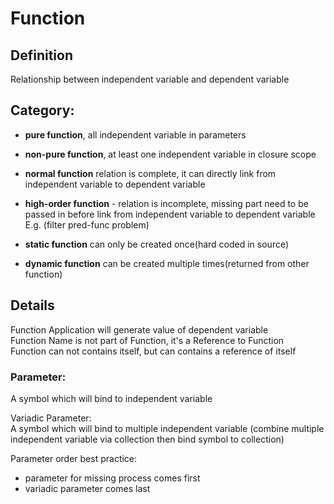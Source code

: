 # Function

## Definition
Relationship between independent variable and dependent variable

## Category:
* **pure function**, all independent variable in parameters
* **non-pure function**, at least one independent variable in closure scope


* **normal function** relation is complete, it can directly link from independent variable to dependent variable
* **high-order function** - relation is incomplete, missing part need to be passed in 
  before link from independent variable to dependent variable  
  E.g. (filter pred-func problem)
  
* **static function** can only be created once(hard coded in source)
* **dynamic function** can be created multiple times(returned from other function)

## Details
Function Application will generate value of dependent variable  
Function Name is not part of Function, it's a Reference to Function  
Function can not contains itself, but can contains a reference of itself  

### Parameter:
A symbol which will bind to independent variable

Variadic Parameter:  
A symbol which will bind to multiple independent variable
(combine multiple independent variable via collection then bind symbol to collection)

Parameter order best practice:

* parameter for missing process comes first
* variadic parameter comes last

